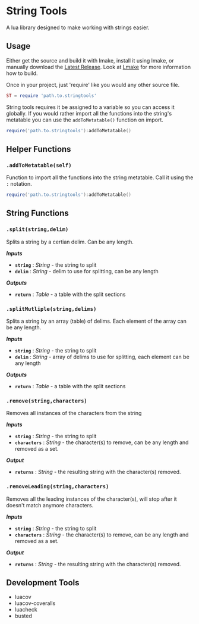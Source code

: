 # String Tools
A lua library designed to make working with strings easier.

## Usage
Either get the source and build it with lmake, install it using lmake, or manually download the [Latest Release](https://github.com/snsvrno/stringtools-lua/releases/latest). Look at [Lmake](https://github.com/snsvrno/lmake-rs) for more information how to build.

Once in your project, just 'require' like you would any other source file.

```lua
ST = require 'path.to.stringtools'
``` 

String tools requires it be assigned to a variable so you can access it globally. If you would rather import all the functions into the string's metatable you can use the `addToMetatable()` function on import.

```lua
require('path.to.stringtools'):addToMetatable()
```

## Helper Functions

### `.addToMetatable(self)`
Function to import all the functions into the string metatable. Call it using the `:` notation.

```lua
require('path.to.stringtools'):addToMetatable()
```

## String Functions

### `.split(string,delim)`
Splits a string by a certian delim. Can be any length.

***Inputs***
- **`string`** : *String* - the string to split
- **`delim`** : *String* - delim to use for splitting, can be any length

***Outputs***
- **`return`** : *Table<String>* - a table with the split sections

### `.splitMutliple(string,delims)`
Splits a string by an array (table) of delims. Each element of the array can be any length.

***Inputs***
- **`string`** : *String* - the string to split
- **`delim`** : *String* - array of delims to use for splitting, each element can be any length

***Outputs***
- **`return`** : *Table<String>* - a table with the split sections

### `.remove(string,characters)`
Removes all instances of the characters from the string

***Inputs***
- **`string`** : *String* - the string to split
- **`characters`** : *String* - the character(s) to remove, can be any length and removed as a set.

***Output***
- **`returns`** : *String* - the resulting string with the character(s) removed.

### `.removeLeading(string,characters)`
Removes all the leading instances of the character(s), will stop after it doesn't match anymore characters.

***Inputs***
- **`string`** : *String* - the string to split
- **`characters`** : *String* - the character(s) to remove, can be any length and removed as a set.

***Output***
- **`returns`** : *String* - the resulting string with the character(s) removed.

## Development Tools

- luacov
- luacov-coveralls
- luacheck
- busted
